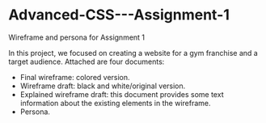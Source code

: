 # Advanced-CSS---Assignment-1
Wireframe and persona for Assignment 1

In this project, we focused on creating a website for a gym franchise and a target audience.
Attached are four documents:
- Final wireframe: colored version.
- Wireframe draft: black and white/original version.
- Explained wireframe draft: this document provides some text information about the existing elements in the wireframe.
- Persona.